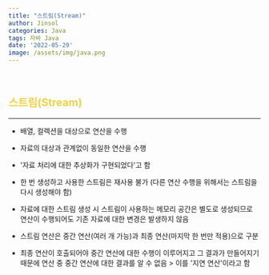 ```yaml
---
title: "스트림(Stream)"
author: Jinsol
categories: Java
tags: 자바 Java
date: '2022-05-29'
image: /assets/img/java.png
---
```


<br>

## <span style="color:#EFD345">스트림(Stream)</span>
<hr>

- 배열, 컬렉션을 대상으로 연산을 수행

- 자료의 대상과 관계없이 동일한 연산을 수행

- '자료 처리에 대한 추상화가 구현되었다'고 함

- 한 번 생성하고 사용한 스트림은 재사용 불가 (다른 연산 수행을 위해서는 스트림을 다시 생성해야 함)

- 자료에 대한 스트림 생성 시 스트림이 사용하는 메모리 공간은 별도로 생성되므로 연산이 수행되어도 기존 자료에 대한 변경은 발생하지 않음

- 스트림 연산은 중간 연산(여러 개 가능)과 최종 연산(마지막 한 번만 적용)으로 구분

- 최종 연산이 호출되어야 중간 연산에 대한 수행이 이루어지고 그 결과가 만들어지기 때문에 연산 중 중간 연산에 대한 결과를 알 수 없음 > 이를 '지연 연산'이라고 함
